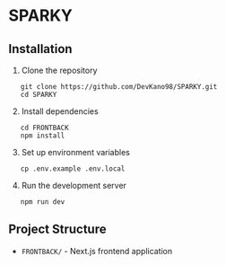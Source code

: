 # SPARKY

## Installation

1. Clone the repository
```
   git clone https://github.com/DevKano98/SPARKY.git
   cd SPARKY
```

2. Install dependencies
```
   cd FRONTBACK
   npm install
```

3. Set up environment variables
```
   cp .env.example .env.local
```

4. Run the development server
```
   npm run dev
```

## Project Structure

- `FRONTBACK/` - Next.js frontend application
